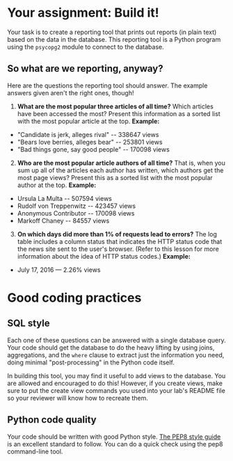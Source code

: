 # Your assignment: Build it!

Your task is to create a reporting tool that prints out reports (in plain text) based on the data in the database. This reporting tool is a Python program using the `psycopg2` module to connect to the database.

## So what are we reporting, anyway?
Here are the questions the reporting tool should answer. The example answers given aren't the right ones, though!

1. **What are the most popular three articles of all time?** Which articles have been accessed the most? Present this information as a sorted list with the most popular article at the top. **Example:**
- "Candidate is jerk, alleges rival" -- 338647 views
- "Bears love berries, alleges bear" -- 253801 views
- "Bad things gone, say good people" -- 170098 views

2. **Who are the most popular article authors of all time?** That is, when you sum up all of the articles each author has written, which authors get the most page views? Present this as a sorted list with the most popular author at the top. **Example:**
- Ursula La Multa -- 507594 views
- Rudolf von Treppenwitz -- 423457 views
- Anonymous Contributor -- 170098 views
- Markoff Chaney -- 84557 views

3. **On which days did more than 1% of requests lead to errors?** The log table includes a column status that indicates the HTTP status code that the news site sent to the user's browser. (Refer to this lesson for more information about the idea of HTTP status codes.) **Example:**

- July 17, 2016 — 2.26% views

# Good coding practices
## SQL style
Each one of these questions can be answered with a single database query. Your code should get the database to do the heavy lifting by using joins, aggregations, and the `where` clause to extract just the information you need, doing minimal "post-processing" in the Python code itself.

In building this tool, you may find it useful to add views to the database. You are allowed and encouraged to do this! However, if you create views, make sure to put the create view commands you used into your lab's README file so your reviewer will know how to recreate them.

## Python code quality
Your code should be written with good Python style. [The PEP8 style guide](https://www.python.org/dev/peps/pep-0008/) is an excellent standard to follow. You can do a quick check using the pep8 command-line tool.